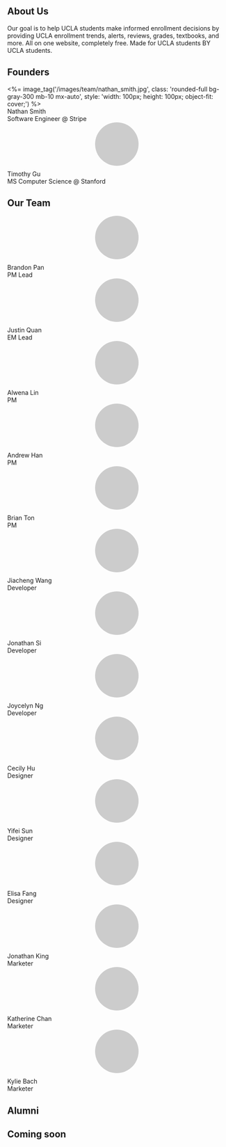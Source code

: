 <!-- About Us Section -->
<h2 class="text-center mb-10 font-bold text-3xl">
  About Us
</h2>
<div class="text-center mb-30">
  Our goal is to help UCLA students make informed enrollment decisions by providing UCLA enrollment trends, alerts, reviews, grades, textbooks, and more. All on one website, completely free. Made for UCLA students BY UCLA students.
</div>

<!-- Founders Section -->
<h2 class="text-center mb-10 font-bold text-3xl">
  Founders
</h2>
<div class="mb-30 grid grid-cols-2 gap-2">
  <div class="my-20 text-center">
    <%= image_tag('/images/team/nathan_smith.jpg', class: 'rounded-full bg-gray-300 mb-10 mx-auto', style: 'width: 100px; height: 100px; object-fit: cover;') %>
    <div class="mt-2">Nathan Smith</div>
    <div class="mt-2">Software Engineer @ Stripe</div>
  </div>
  <div class="my-20 text-center">
    <div class="team-icon"></div>
    <div class="mt-2">Timothy Gu</div>
    <div class="mt-2">MS Computer Science @ Stanford</div>
  </div>
</div>

<!-- Our Team Section -->
<h2 class="text-center mb-10 font-bold text-3xl">
  Our Team
</h2>
<div class="text-center mb-30">
  <!-- LEADS -->
  <div>
    <div class="inline-block mx-20 my-10 text-center">
      <div class="team-icon" style="background-image: url('https://drive.google.com/uc?export=view&id=1-nLDxfv5mkBHWYJ8Yj1-UFJSL9sjfAvZ')"></div>
      <div class="team-details">
        Brandon Pan <br>
        PM Lead <br>
      </div>
    </div>
    <div class="inline-block mx-20 my-10 text-center">
      <div class="team-icon" style="background-image: url('https://drive.google.com/uc?export=view&id=1TL4xygzAmXZzZdAd8-3yg-UoiV8no-lZ')"></div>
      <div class="team-details">
        Justin Quan <br>
        EM Lead <br>
      </div>
    </div>
  <!-- PMs -->
    <div class="inline-block mx-20 my-10 text-center">
      <div class="team-icon" style="background-image: url('https://drive.google.com/uc?export=view&id=1FiIgRPq3N2zMnW_qeWuQL4ueck12Yn_l')"></div>
      <div class="team-details">
        Alwena Lin <br>
        PM <br>
      </div>
    </div>
    <div class="inline-block mx-20 my-10 text-center">
      <div class="team-icon" style="background-image: url('https://drive.google.com/uc?export=view&id=1iqwt1-l9jOQNt5Ym1ONeOlp3K6hF405S')"></div>
      <div class="team-details">
        Andrew Han <br>
        PM <br>
      </div>
    </div>
    <div class="inline-block mx-20 my-10 text-center">
      <div class="team-icon" style="background-image: url('https://drive.google.com/uc?export=view&id=187nJz7rjo05EHUVlyrWI3iz4tpwaZBIB')"></div>
      <div class="team-details">
        Brian Ton <br>
        PM <br>
      </div>
    </div>

  <!-- Devs -->
  <div>
    <div class="inline-block mx-20 my-10 text-center">
      <div class="team-icon" style="background-image: url('https://drive.google.com/uc?export=view&id=1Qzqz6Jjxvigtyvw1CKyo6nAgxjGYOdxQ')"></div>
      <div class="team-details">
        Jiacheng Wang <br>
        Developer <br>
      </div>
    </div>
    <div class="inline-block mx-20 my-10 text-center">
      <div class="team-icon" style="background-image: url('https://drive.google.com/uc?export=view&id=1kqmK-6fEj-8JjgZ0WYdEUxOzR7kIfFSt')"></div>
      <div class="team-details">
        Jonathan Si <br>
        Developer <br>
      </div>
    </div>
    <div class="inline-block mx-20 my-10 text-center">
      <div class="team-icon" style="background-image: url('https://drive.google.com/uc?export=view&id=1X8VgRlJPpE_JUmanf2H3CHB36DMDmvg_')"></div>
      <div class="team-details">
        Joycelyn Ng <br>
        Developer <br>
      </div>
    </div>
  <!-- Desginers -->
    <div class="inline-block mx-20 my-10 text-center">
      <div class="team-icon" style="background-image: url('https://drive.google.com/uc?export=view&id=19-nRs0eg7F71cSw3abjd4D3UJWgX4NPC')"></div>
      <div class="team-details">
        Cecily Hu <br>
        Designer <br>
      </div>
    </div>
    <div class="inline-block mx-20 my-10 text-center">
      <div class="team-icon" style="background-image: url('https://drive.google.com/uc?export=view&id=1OZZYNh4VokfD6PZxVm5DC7FGseuqL9Om')"></div>
      <div class="team-details">
        Yifei Sun <br>
        Designer <br>
      </div>
    </div>
    <div class="inline-block mx-20 my-10 text-center">
      <div class="team-icon" style="background-image: url('https://drive.google.com/uc?export=view&id=1s7pysLB3C84SqXduJUkxD2rCz0865pvc')"></div>
      <div class="team-details">
        Elisa Fang <br>
        Designer <br>
      </div>
    </div>

  <!-- Marketers -->
  <div>
    <div class="inline-block mx-20 my-10 text-center">
      <div class="team-icon" style="background-image: url('https://drive.google.com/uc?export=view&id=1XjDvIah8tFJET3ZZTvS5vv1UDnZPRNZK')"></div>
      <div class="team-details">
        Jonathan King <br>
        Marketer <br>
      </div>
    </div>
    <div class="inline-block mx-20 my-10 text-center">
      <div class="team-icon" style="background-image: url('https://drive.google.com/uc?export=view&id=1nhOAeFLPEP1-gccQykSnJJgdU7KNuuxu')"></div>
      <div class="team-details">
        Katherine Chan <br>
        Marketer <br>
      </div>
    </div>
    <div class="inline-block mx-20 my-10 text-center">
      <div class="team-icon" style="background-image: url('https://drive.google.com/uc?export=view&id=1nCmo49fj2mZDd_MXFDBPi9o4-UK8ryiv')"></div>
      <div class="team-details">
        Kylie Bach <br>
        Marketer <br>
      </div>
    </div>
  </div>
</div>

<!-- Alumni Section -->
<h2 class="text-center mb-10 font-bold text-3xl">
  Alumni
</h2>
<div class="text-center mb-30">
  <div>
  <h2>Coming soon</h2>
    <!-- <div class="team-component">
      <div class="team-icon"></div>
      <div class="team-details">
        First & Last Name <br>
        Major & Year
      </div>
    </div> -->
  </div>
</div>

<script>
// Hide the team icons initially
var teamIcons = document.querySelectorAll('.team-icon');
teamIcons.forEach(function(icon) {
  icon.style.backgroundColor = '#ccc';
});

// Load the team icons and display them once loaded
window.addEventListener('load', function() {
  teamIcons.forEach(function(icon) {
    var imageUrl = icon.style.backgroundImage.replace(/^url\(["']?([^"']*)["']?\)$/i, '$1');
    var image = new Image();
    image.src = imageUrl;
    image.addEventListener('load', function() {
      icon.style.backgroundImage = 'url(' + imageUrl + ')';
    });
  });
});
</script>

<style>
/* CSS for the team icons */
.team-icon {
  width: 100px;
  height: 100px;
  border-radius: 50%;
  background-color: #ccc;
  margin-bottom: 10px;
  margin-left: auto;
  margin-right: auto;
  background-size: cover;
  background-repeat: no-repeat;
  background-position: center;
}
</style>
